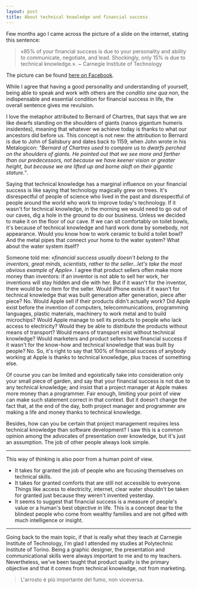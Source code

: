 ```yaml
---
layout: post
title: About technical knowledge and financial success
---
```


Few months ago I came across the picture of a slide on the internet, stating this sentence:

> «85% of your financial success is due to your personality and ability to communicate, negotiate, and lead. Shockingly, only 15% is due to technical knowledge.».
> ~ Carnegie Institute of Technology

The picture can be found [here on Facebook](https://www.facebook.com/rayhigdonpage/photos/a.702466263100437.1073741825.144337455579990/1007791749234552/?type=3&theater).

While I agree that having a good personality and understanding of yourself, being able to speak and work with others are the *conditio sine qua non*, the indispensable and essential condition for financial success in life, the overall sentence gives me revulsion.

I love the metaphor attributed to Bernard of Chartres, that says that we are like dwarfs standing on the shoulders of giants (nanos gigantum humeris insidentes), meaning that whatever we achieve today is thanks to what our ancestors did before us. This concept is not new: the attribution to Bernard is due to John of Salisbury and dates back to 1159, when John wrote in his Metalogicon: *"Bernard of Chartres used to compare us to dwarfs perched on the shoulders of giants. He pointed out that we see more and farther than our predecessors, not because we have keener vision or greater height, but because we are lifted up and borne aloft on their gigantic stature."*.

Saying that technical knowledge has a marginal influence on your financial success is like saying that technology magically grew on trees. It's disrespectful of people of science who lived in the past and disrespectful of people around the world who work to improve today's technology. If it wasn't for technical knowledge, in the morning we would need to go out of our caves, dig a hole in the ground to do our business. Unless we decided to make it on the floor of our cave. If we can sit comfortably on toilet bowls, it's because of technical knowledge and hard work done by somebody, not appearance. Would you know how to work ceramic to build a toilet bowl? And the metal pipes that connect your home to the water system? What about the water system itself?

Someone told me: *«financial success usually doesn't belong to the inventors, great minds, scientists, rather to the seller...let's take the most obvious example of Apple»*.
I agree that product sellers often make more money than inventors: if an inventor is not able to sell her work, her inventions will stay hidden and die with her. But if it wasn't for the inventor, there would be no item for the seller. Would iPhone exists if it wasn't for technical knowledge that was built generation after generation, piece after piece? No. Would Apple sell if their products didn't actually work? Did Apple exist before the invention of computers, telecommunications, programming languages, plastic materials, machinery to work metal and to build microchips? Would Apple manage to sell its products to people who lack access to electricity? Would they be able to distribute the products without means of transport? Would means of transport exist without technical knowledge? Would marketers and product sellers have financial success if it wasn't for the know-how and technical knowledge that was built by people? No. So, it's right to say that 100% of financial success of anybody working at Apple is thanks to technical knowledge, plus traces of something else.

Of course you can be limited and egoistically take into consideration only your small piece of garden, and say that your financial success is not due to any technical knowledge; and insist that a project manager at Apple makes more money than a programmer. Fair enough, limiting your point of view can make such statement correct in that context. But it doesn't change the fact that, at the end of the day, both project manager and programmer are making a life and money thanks to technical knowledge.

Besides, how can you be certain that project management requires less technical knowledge than software development? I saw this is a common opinion among the advocates of presentation over knowledge, but it's just an assumption. The job of other people always look simple.

---

This way of thinking is also poor from a human point of view.

* It takes for granted the job of people who are focusing themselves on technical skills.
* It takes for granted comforts that are still not accessible to everyone. Things like access to electricity, internet, clear water shouldn't be taken for granted just because they weren't invented yesterday.
* It seems to suggest that financial success is a measure of people's value or a human's best objective in life. This is a concept dear to the blindest people who come from wealthy families and are not gifted with much intelligence or insight.

---

Going back to the main topic, if that is really what they teach at Carnegie Institute of Technology, I'm glad I attended my studies at Polytechnic Institute of Torino. Being a graphic designer, the presentation and communicational skills were always important to me and to my teachers. Nevertheless, we've been taught that product quality is the primary objective and that it comes from technical knowledge, not from marketing.

> L'arrosto è più importante del fumo, non viceversa.
